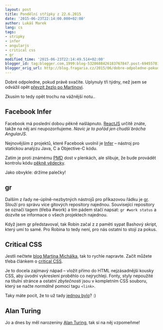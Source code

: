 ```yaml
---
layout: post
title: Pondělní střípky z 22.6.2015
date: '2015-06-23T22:14:00.000+02:00'
author: Lukáš Marek
lang: cs
tags:
- stripky
- infer
- angularjs
- critical css
- gr
modified_time: '2015-06-23T22:14:49.514+02:00'
blogger_id: tag:blogger.com,1999:blog-5328688426183767847.post-6945578139555467301
blogger_orig_url: http://blog.fragaria.cz/2015/06/dobre-odpoledne-pokud-prave-svacite.html
---
```


Dobré odpoledne, pokud právě svačíte. Uplynuly tři týdny, než jsem se
odvážil opět [převzít žezlo po
Martinovi](http://blog.fragaria.cz/2015/06/pondelni-stripky-z-162015.html).

Zkusím to tedy opět trochu na vážnější notu..

## Facebook Infer

Facebook má poslední dobou pěkně našlápnuto.
[ReactJS](http://facebook.github.io/react/) určitě znáte, takže na něj
ani neupozorňujeme. *Navíc je to pořád jen chudší brácha AngularJS*.

Nejnovějším z projektů, které Facebook uvolnil je
[Infer](http://fbinfer.com/) – nástroj pro statickou analýzu Java, C a
Objective-C kódu.

Zatím je proti známému [PMD](http://pmd.sourceforge.net/) dost v
plenkách, ale slibuje, že bude provádět kontrolu kódu [pěkně
vědecky](http://fbinfer.com/docs/separation-logic-and-bi-abduction.html).

Jako obvykle: držíme palečky\!

## gr

Dalším z řady ne-úplně-nezbytných nástrojů pro příkazovou řádku je
[gr](http://mixu.net/gr/). Slouží pro správu více gitových repository
najednou. Související repository se označí tagem (třeba \#work) a tím
pádem stačí napsat: `gr #work status` a dozvíte se informace o všech
projektech najednou.

Když jsem gr představoval, tak Robin začal z z paměti sypat Bashový
skript, který umí to samé. Pro Robina to tedy není, pro nás ostatní to
stojí za pokus.

## Critical CSS

Jestli nečtete [blog Martina Michálka](http://www.vzhurudolu.cz/), tak
to rychle napravte. Začít můžete třeba článkem o [critical
CSS](http://www.vzhurudolu.cz/blog/35-critical-css).

Je to docela zajímavý nápad – vložit přímo do HTML nejzásadnější kousky
CSS, aby úvodní vykreslení proběhlo co nejrychleji. Fonty, styly
nepoužité na titulní stránce a ostatní *zbytečnosti* jsou v kompletním
CSS souboru, který se načte *normálně* pomocí tagu `<link>`.

Taky máte pocit, že to už tady [jednou
bylo](http://www.w3.org/Style/Examples/011/firstcss.en.html)? :)

## Alan Turing

Jo a dnes by měl narozeniny [Alan
Turing](https://en.wikipedia.org/?title=Alan_Turing), tak si na něj
vzpomeňme\!
